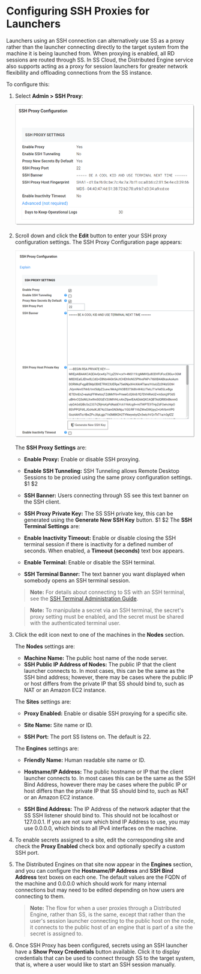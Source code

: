 [title]: # (Configuring SSH Proxies for Launchers)
[tags]: # (Launcher)
[priority]: # (1000)

# Configuring SSH Proxies for Launchers

Launchers using an SSH connection can alternatively use SS as a proxy rather than the launcher connecting directly to the target system from the machine it is being launched from. When proxying is enabled, all RD sessions are routed through SS. In SS Cloud, the Distributed Engine service also supports acting as a proxy for session launchers for greater network flexibility and offloading connections from the SS instance.

To configure this:

1. Select **Admin \> SSH Proxy**:

   ![image-20191203155530167](images/image-20191203155530167.png)

1. Scroll down and click the **Edit** button to enter your SSH proxy configuration settings. The SSH Proxy Configuration page appears:

   ![1567783258199](images/1567783258199.png)

   The **SSH Proxy Settings** are:

    - **Enable Proxy:** Enable or disable SSH proxying.
   - **Enable SSH Tunneling:** SSH Tunneling allows Remote Desktop Sessions to be proxied using the same proxy configuration settings.
$1
$2
   - **SSH Banner:** Users connecting through SS see this text banner on the SSH client.
   - **SSH Proxy Private Key:** The SS SSH private key, this can be generated using the **Generate New SSH Key** button.
$1
$2
   The **SSH Terminal Settings** are:

   - **Enable Inactivity Timeout:** Enable or disable closing the SSH terminal session if there is inactivity for a defined number of seconds. When enabled, a **Timeout (seconds)** text box appears.
   - **Enable Terminal:**  Enable or disable the SSH terminal.

   - **SSH Terminal Banner:** The text banner you want displayed when somebody opens an SSH terminal session.

   > **Note:** For details about connecting to SS with an SSH terminal, see the [SSH Terminal Administration Guide](https://thycotic.force.com/support/s/article/SS-ADM-EXT-SSH-Terminal).

   > **Note:** To manipulate a secret via an SSH terminal, the secret's proxy setting must be enabled, and the secret must be shared with the authenticated terminal user.

1. Click the edit icon next to one of the machines in the **Nodes** section.

   The **Nodes** settings are:

    - **Machine Name:** The public host name of the node server.
   - **SSH Public IP Address of Nodes:** The public IP that the client launcher connects to. In most cases, this can be the same as the SSH bind address;  however, there may be cases where the public IP or host differs from the private IP that SS should bind to, such as NAT or an Amazon EC2 instance.

    The **Sites** settings are:

    - **Proxy Enabled:** Enable or disable SSH proxying for a specific site.
   - **Site Name:** Site name or ID.

    - **SSH Port:** The port SS listens on. The default is 22.

    The **Engines** settings are:

    - **Friendly Name:** Human readable site name or ID.
   - **Hostname/IP Address:** The public hostname or IP that the client launcher connects to. In most cases this can be the same as the SSH Bind Address, however there may be cases where the public IP or host differs than the private IP that SS should bind to, such as NAT or an Amazon EC2 instance.

    - **SSH Bind Address:** The IP Address of the network adapter that the SS SSH listener should bind to. This should not be localhost or 127.0.0.1\. If you are not sure which bind IP Address to use, you may use 0.0.0.0, which binds to all IPv4 interfaces on the machine.

1. To enable secrets assigned to a site, edit the corresponding site and check the **Proxy Enabled** check box and optionally specify a custom SSH port.

1. The Distributed Engines on that site now appear in the **Engines** section, and you can configure the **Hostname/IP Address** and **SSH Bind Address** text boxes on each one. The default values are the FQDN of the machine and 0.0.0.0 which should work for many internal connections but may need to be edited depending on how users are connecting to them.

   > **Note:** The flow for when a user proxies through a Distributed Engine, rather than SS, is the same, except that rather than the user's session launcher connecting to the public host on the node, it connects to the public host of an engine that is part of a site the secret is assigned to.

1. Once SSH Proxy has been configured, secrets using an SSH launcher have a **Show Proxy Credentials** button available. Click it to display credentials that can be used to connect through SS to the target system, that is, where a user would like to start an SSH session manually.
